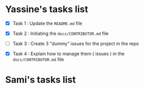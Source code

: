 # Yassine's tasks list
- [x] Task 1 : Update the `README.md` file
- [x] Task 2 : Initiating the `docs/CONTRIBUTOR.md` file
- [ ] Task 3 : Create 3 "dummy" issues for the project in the repo
- [x] Task 4 : Explain how to manage them ( issues ) in the `docs/CONTRIBUTOR.md` file 



# Sami's tasks list